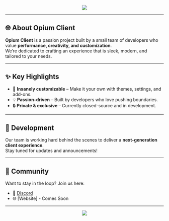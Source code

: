 <!-- Banner -->
<p align="center">
  <img src="https://capsule-render.vercel.app/api?type=wave&height=250&color=gradient&text=Opium%20Client&fontColor=fff&fontSize=70&desc=Insanely%20Customisable%20•%20Passion%20Driven&descAlignY=75" />
</p>

---

## 🌐 About Opium Client
**Opium Client** is a passion project built by a small team of developers who value **performance, creativity, and customization**.  
We’re dedicated to crafting an experience that is sleek, modern, and tailored to your needs.  

---

## ✨ Key Highlights
- 🎨 **Insanely customizable** – Make it your own with themes, settings, and add-ons.  
- 💡 **Passion-driven** – Built by developers who love pushing boundaries.  
- 🔒 **Private & exclusive** – Currently closed-source and in development.  

---

## 🚀 Development
Our team is working hard behind the scenes to deliver a **next-generation client experience**.  
Stay tuned for updates and announcements!  

---

## 📢 Community
Want to stay in the loop? Join us here:  
- 💬 [Discord](https://discord.gg/opiumclient)  
- 🌐 [Website] - Comes Soon  

---

<p align="center">
  <img src="https://capsule-render.vercel.app/api?type=rect&height=80&color=gradient&text=Crafted%20with%20🔥%20by%20the%20Opium%20Client%20Team&fontColor=fff&fontSize=20&animation=twinkling" />
</p>
